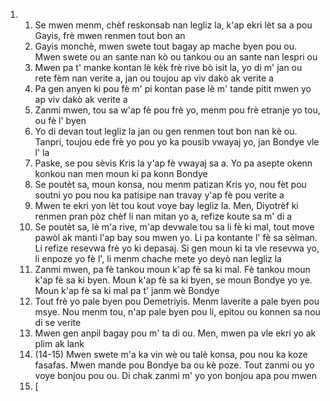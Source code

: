 <ol>
  <li>
    <ol>
      <li>Se mwen menm, chèf reskonsab nan legliz la, k'ap ekri lèt sa a pou Gayis, frè mwen renmen tout bon an</li>
      <li>Gayis monchè, mwen swete tout bagay ap mache byen pou ou. Mwen swete ou an sante nan kò ou tankou ou an sante nan lespri ou</li>
      <li>Mwen pa t' manke kontan lè kèk frè rive bò isit la, yo di m' jan ou rete fèm nan verite a, jan ou toujou ap viv dakò ak verite a</li>
      <li>Pa gen anyen ki pou fè m' pi kontan pase lè m' tande pitit mwen yo ap viv dakò ak verite a</li>
      <li>Zanmi mwen, tou sa w'ap fè pou frè yo, menm pou frè etranje yo tou, ou fè l' byen</li>
      <li>Yo di devan tout legliz la jan ou gen renmen tout bon nan kè ou. Tanpri, toujou ede frè yo pou yo ka pousib vwayaj yo, jan Bondye vle l' la</li>
      <li>Paske, se pou sèvis Kris la y'ap fè vwayaj sa a. Yo pa asepte okenn konkou nan men moun ki pa konn Bondye</li>
      <li>Se poutèt sa, moun konsa, nou menm patizan Kris yo, nou fèt pou soutni yo pou nou ka patisipe nan travay y'ap fè pou verite a</li>
      <li>Mwen te ekri yon lèt tou kout voye bay legliz la. Men, Diyotrèf ki renmen pran pòz chèf li nan mitan yo a, refize koute sa m' di a</li>
      <li>Se poutèt sa, lè m'a rive, m'ap devwale tou sa li fè ki mal, tout move pawòl ak manti l'ap bay sou mwen yo. Li pa kontante l' fè sa sèlman. Li refize resevwa frè yo ki depasaj. Si gen moun ki ta vle resevwa yo, li enpoze yo fè l', li menm chache mete yo deyò nan legliz la</li>
      <li>Zanmi mwen, pa fè tankou moun k'ap fè sa ki mal. Fè tankou moun k'ap fè sa ki byen. Moun k'ap fè sa ki byen, se moun Bondye yo ye. Moun k'ap fè sa ki mal pa t' janm wè Bondye</li>
      <li>Tout frè yo pale byen pou Demetriyis. Menm laverite a pale byen pou msye. Nou menm tou, n'ap pale byen pou li, epitou ou konnen sa nou di se verite</li>
      <li>Mwen gen anpil bagay pou m' ta di ou. Men, mwen pa vle ekri yo ak plim ak lank</li>
      <li>(14-15) Mwen swete m'a ka vin wè ou talè konsa, pou nou ka koze fasafas. Mwen mande pou Bondye ba ou kè poze. Tout zanmi ou yo voye bonjou pou ou. Di chak zanmi m' yo yon bonjou apa pou mwen</li>
      <li>[</li>
    </ol>
  </li>
</ol>